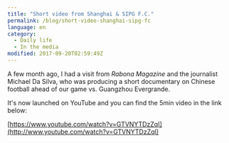 ```yaml
---
title: "Short video from Shanghai & SIPG F.C."
permalink: /blog/short-video-shanghai-sipg-fc
language: en
category:
  - Daily life
  - In the media
modified: 2017-09-20T02:59:49Z
---
```


A few month ago, I had a visit from _Rabona Magazine_ and the journalist Michael Da Silva, who was producing a short documentary on Chinese football ahead of our game vs. Guangzhou Evergrande.

It's now launched on YouTube and you can find the 5min video in the link below:

[https://www.youtube.com/watch?v=GTVNYTDzZqI](http://www.youtube.com/watch?v=GTVNYTDzZqI)

